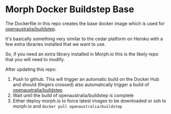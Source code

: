 # Morph Docker Buildstep Base

The Dockerfile in this repo creates the base docker image which is used for [openaustralia/buildstep](https://hub.docker.com/r/openaustralia/buildstep/).

It's basically something very similar to the cedar platform on Heroku with a few extra libraries
installed that we want to use.

So, if you need an extra library installed in Morph.io this is the likely repo that you will need
to modify.

After updating this repo:

1. Push to github. This will trigger an automatic build on the Docker Hub and should (fingers crossed)
also automatically trigger a build of [openaustralia/buildstep](https://hub.docker.com/r/openaustralia/buildstep/)
2. Wait until the build of openaustralia/buildstep is complete
3. Either deploy morph.io to force latest images to be downloaded or ssh to morph.io and `docker pull openaustralia/buildstep`
